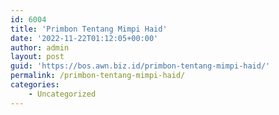 ```yaml
---
id: 6004
title: 'Primbon Tentang Mimpi Haid'
date: '2022-11-22T01:12:05+00:00'
author: admin
layout: post
guid: 'https://bos.awn.biz.id/primbon-tentang-mimpi-haid/'
permalink: /primbon-tentang-mimpi-haid/
categories:
    - Uncategorized
---
```



